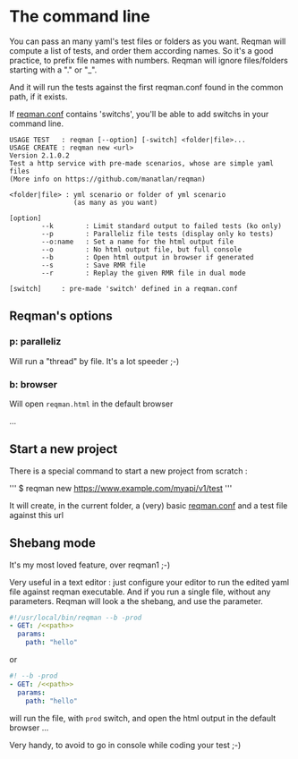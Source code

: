 # The command line

You can pass an many yaml's test files or folders as you want. Reqman will compute a list of tests, and order them according names. So it's a good practice, to prefix file names with numbers. Reqman will ignore files/folders starting with a "." or "_".

And it will run the tests against the first reqman.conf found in the common path, if it exists.

If [reqman.conf](conf.md) contains 'switchs', you'll be able to add switchs in your command line.

```
USAGE TEST   : reqman [--option] [-switch] <folder|file>...
USAGE CREATE : reqman new <url>
Version 2.1.0.2
Test a http service with pre-made scenarios, whose are simple yaml files
(More info on https://github.com/manatlan/reqman)

<folder|file> : yml scenario or folder of yml scenario
                (as many as you want)

[option]
        --k        : Limit standard output to failed tests (ko only)
        --p        : Paralleliz file tests (display only ko tests)
        --o:name   : Set a name for the html output file 
        --o        : No html output file, but full console 
        --b        : Open html output in browser if generated
        --s        : Save RMR file
        --r        : Replay the given RMR file in dual mode
    
[switch]     : pre-made 'switch' defined in a reqman.conf
```

## Reqman's options

### p: paralleliz
Will run a "thread" by file. It's a lot speeder ;-)

### b: browser
Will open `reqman.html` in the default browser

...

## Start a new project
There is a special command to start a new project from scratch :

'''
$ reqman new https://www.example.com/myapi/v1/test
'''

It will create, in the current folder, a (very) basic [reqman.conf](conf.md) and a test file against this url


## Shebang mode
It's my most loved feature, over reqman1 ;-)

Very useful in a text editor : just configure your editor to run the edited yaml file against reqman executable. And if you run a single file, without any parameters. Reqman will look a the shebang, and use the parameter.

```yaml
#!/usr/local/bin/reqman --b -prod
- GET: /<<path>>
  params:
    path: "hello"
```
or
```yaml
#! --b -prod
- GET: /<<path>>
  params:
    path: "hello"
```

will run the file, with `prod` switch, and open the html output in the default browser ...

Very handy, to avoid to go in console while coding your test ;-)



